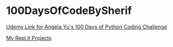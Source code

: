 # 100DaysOfCodeBySherif

[Udemy Link for Angela Yu's 100 Days of Python Coding Challenge](https://www.udemy.com/course/100-days-of-code/)

[My Repl.it Projects](https://replit.com/@SherifFahmy?path=)
